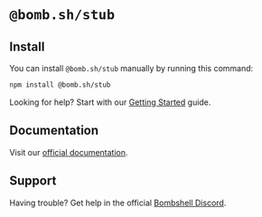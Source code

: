 # `@bomb.sh/stub`

## Install

You can install `@bomb.sh/stub` manually by running this command:

```sh
npm install @bomb.sh/stub
```

Looking for help? Start with our [Getting Started][docs] guide.

## Documentation

Visit our [official documentation][docs].

## Support

Having trouble? Get help in the official [Bombshell Discord][discord].

[docs]: https://bomb.sh/docs
[discord]: https://bomb.sh/chat
